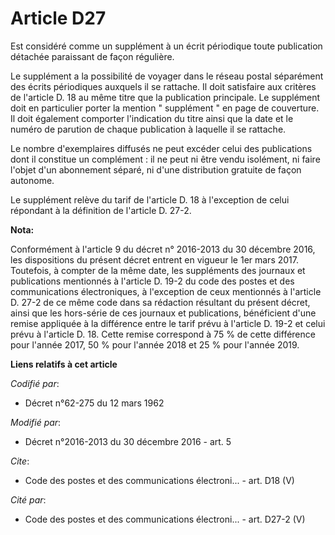 # Article D27

Est considéré comme un supplément à un écrit périodique toute publication détachée paraissant de façon régulière. 

Le supplément a la possibilité de voyager dans le réseau postal séparément des écrits périodiques auxquels il se rattache. Il
doit satisfaire aux critères de l'article D. 18 au même titre que la publication principale. Le supplément doit en
particulier porter la mention " supplément " en page de couverture. Il doit également comporter l'indication du titre ainsi
que la date et le numéro de parution de chaque publication à laquelle il se rattache. 

Le nombre d'exemplaires diffusés ne peut excéder celui des publications dont il constitue un complément : il ne peut ni être
vendu isolément, ni faire l'objet d'un abonnement séparé, ni d'une distribution gratuite de façon autonome. 

Le supplément relève du tarif de l'article D. 18 à l'exception de celui répondant à la définition de l'article D. 27-2.

**Nota:**

Conformément à l'article 9 du décret n° 2016-2013 du 30 décembre 2016, les dispositions du présent décret entrent en vigueur
le 1er mars 2017. Toutefois, à compter de la même date, les suppléments des journaux et publications mentionnés à l'article
D. 19-2 du code des postes et des communications électroniques, à l'exception de ceux mentionnés à l'article D. 27-2 de ce
même code dans sa rédaction résultant du présent décret, ainsi que les hors-série de ces journaux et publications,
bénéficient d'une remise appliquée à la différence entre le tarif prévu à l'article D. 19-2 et celui prévu à l'article D. 18.
Cette remise correspond à 75 % de cette différence pour l'année 2017, 50 % pour l'année 2018 et 25 % pour l'année 2019.

**Liens relatifs à cet article**

_Codifié par_:

  - Décret n°62-275 du 12 mars 1962

_Modifié par_:

  - Décret n°2016-2013 du 30 décembre 2016 - art. 5

_Cite_:

  - Code des postes et des communications électroni... - art. D18 (V)

_Cité par_:

  - Code des postes et des communications électroni... - art. D27-2 (V)
